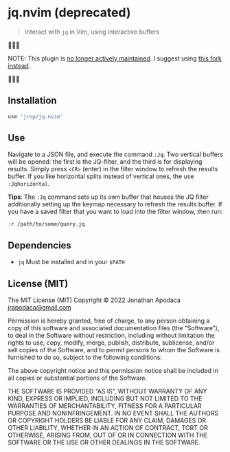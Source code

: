 # jq.nvim (deprecated)

> Interact with `jq` in Vim, using interactive buffers

🚨🚨🚨

NOTE: This plugin is [no longer actively maintained](https://github.com/jrop/jq.nvim/pull/2#issuecomment-2150127289). I suggest using [this fork instead](https://github.com/yochem/jq-playground.nvim).

🚨🚨🚨

## Installation

```lua
use 'jrop/jq.nvim'
```

## Use

Navigate to a JSON file, and execute the command `:Jq`. Two vertical buffers
will be opened: the first is the JQ-filter, and the third is for displaying
results. Simply press `<CR>` (enter) in the filter window to refresh the results
buffer. If you like horizontal splits instead of vertical ones, the use
`:Jqhorizontal`.

**Tips**: The `:Jq` command sets up its own buffer that houses the JQ filter
additionally setting up the keymap necessary to refresh the results buffer. If
you have a saved filter that you want to load into the filter window, then run:

```
:r /path/to/some/query.jq
```

## Dependencies

- `jq` Must be installed and in your `$PATH`

## License (MIT)

The MIT License (MIT)
Copyright © 2022 Jonathan Apodaca <jrapodaca@gmail.com>

Permission is hereby granted, free of charge, to any person obtaining a copy of
this software and associated documentation files (the “Software”), to deal in
the Software without restriction, including without limitation the rights to
use, copy, modify, merge, publish, distribute, sublicense, and/or sell copies of
the Software, and to permit persons to whom the Software is furnished to do so,
subject to the following conditions:

The above copyright notice and this permission notice shall be included in all
copies or substantial portions of the Software.

THE SOFTWARE IS PROVIDED “AS IS”, WITHOUT WARRANTY OF ANY KIND, EXPRESS OR
IMPLIED, INCLUDING BUT NOT LIMITED TO THE WARRANTIES OF MERCHANTABILITY, FITNESS
FOR A PARTICULAR PURPOSE AND NONINFRINGEMENT. IN NO EVENT SHALL THE AUTHORS OR
COPYRIGHT HOLDERS BE LIABLE FOR ANY CLAIM, DAMAGES OR OTHER LIABILITY, WHETHER
IN AN ACTION OF CONTRACT, TORT OR OTHERWISE, ARISING FROM, OUT OF OR IN
CONNECTION WITH THE SOFTWARE OR THE USE OR OTHER DEALINGS IN THE SOFTWARE.
